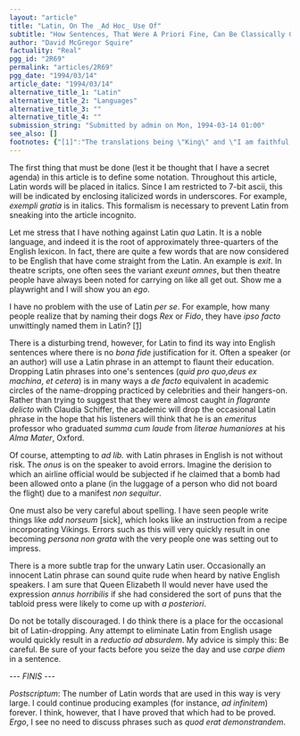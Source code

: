 ```yaml
---
layout: "article"
title: "Latin, On The _Ad Hoc_ Use Of"
subtitle: "How Sentences, That Were A Priori Fine, Can Be Classically Garbled"
author: "David McGregor Squire"
factuality: "Real"
pgg_id: "2R69"
permalink: "articles/2R69"
pgg_date: "1994/03/14"
article_date: "1994/03/14"
alternative_title_1: "Latin"
alternative_title_2: "Languages"
alternative_title_3: ""
alternative_title_4: ""
submission_string: "Submitted by admin on Mon, 1994-03-14 01:00"
see_also: []
footnotes: {"[1]":"The translations being \"King\" and \"I am faithful,\" retrospectively."}
---
```

<div>
<p>The first thing that must be done (lest it be thought that I have a secret agenda) in this article is to define some notation. Throughout this article, Latin words will be placed in italics. Since I am restricted to 7-bit ascii, this will be indicated by enclosing italicized words in underscores. For example, <em>exempli gratia</em> is in italics. This formalism is necessary to prevent Latin from sneaking into the article incognito.</p>
<p>Let me stress that I have nothing against Latin <em>qua</em> Latin. It is a noble language, and indeed it is the root of approximately three-quarters of the English lexicon. In fact, there are quite a few words that are now considered to be English that have come straight from the Latin. An example is <em>exit</em>. In theatre scripts, one often sees the variant <em>exeunt omnes</em>, but then theatre people have always been noted for carrying on like all get out. Show me a playwright and I will show you an <em>ego</em>.</p>
<p>I have no problem with the use of Latin <em>per se</em>. For example, how many people realize that by naming their dogs <em>Rex</em> or <em>Fido</em>, they have <em>ipso facto</em> unwittingly named them in Latin? <a href="#footnotes.1" class="footnote-link">[1]</a></p>
<p>There is a disturbing trend, however, for Latin to find its way into English sentences where there is no <em>bona fide</em> justification for it. Often a speaker (or an author) will use a Latin phrase in an attempt to flaunt their education. Dropping Latin phrases into one's sentences (<em>quid pro quo</em>,<em>deus ex machina</em>, <em>et cetera</em>) is in many ways a <em>de facto</em> equivalent in academic circles of the name-dropping practiced by celebrities and their hangers-on. Rather than trying to suggest that they were almost caught <em>in flagrante delicto</em> with Claudia Schiffer, the academic will drop the occasional Latin phrase in the hope that his listeners will think that he is an <em>emeritus</em> professor who graduated <em>summa cum laude</em> from <em>literae humaniores</em> at his <em>Alma Mater</em>, Oxford.</p>
<p>Of course, attempting to <em>ad lib.</em> with Latin phrases in English is not without risk. The <em>onus</em> is on the speaker to avoid errors. Imagine the derision to which an airline official would be subjected if he claimed that a bomb had been allowed onto a plane (in the luggage of a person who did not board the flight) due to a manifest <em>non sequitur</em>.</p>
<p>One must also be very careful about spelling. I have seen people write things like <em>add norseum</em> [sick], which looks like an instruction from a recipe incorporating Vikings. Errors such as this will very quickly result in one becoming <em>persona non grata</em> with the very people one was setting out to impress.</p>
<p>There is a more subtle trap for the unwary Latin user. Occasionally an innocent Latin phrase can sound quite rude when heard by native English speakers. I am sure that Queen Elizabeth II would never have used the expression <em>annus horribilis</em> if she had considered the sort of puns that the tabloid press were likely to come up with <em>a posteriori</em>.</p>
<p>Do not be totally discouraged. I do think there is a place for the occasional bit of Latin-dropping. Any attempt to eliminate Latin from English usage would quickly result in a <em>reductio ad absurdem</em>. My advice is simply this: Be careful. Be sure of your facts before you seize the day and use <em>carpe diem</em> in a sentence.</p>
<p>--- <em>FINIS</em> ---</p>
<p><em>Postscriptum</em>: The number of Latin words that are used in this way is very large. I could continue producing examples (for instance, <em>ad infinitem</em>) forever. I think, however, that I have proved that which had to be proved. <em>Ergo</em>, I see no need to discuss phrases such as <em>quod erat demonstrandem</em>.</p>
</div>
